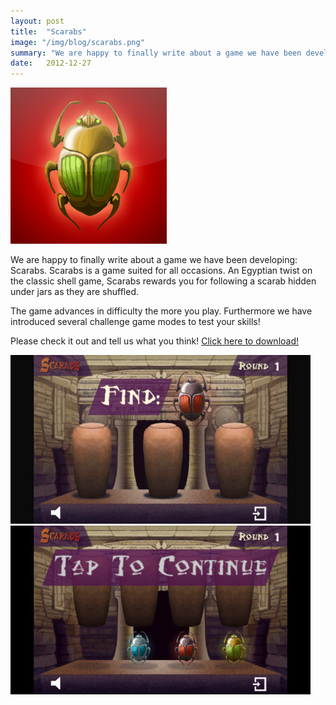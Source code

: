 ```yaml
---
layout: post
title:  "Scarabs"
image: "/img/blog/scarabs.png"
summary: "We are happy to finally write about a game we have been developing: Scarabs. Scarabs is a game suited for all occasions. An Egyptian twist on the"
date:   2012-12-27
---
```

<img src="/img/blog/scarabs.png" class="top-image" />

We are happy to finally write about a game we have been developing: Scarabs. Scarabs is a game suited for all occasions. An Egyptian twist on the classic shell game, Scarabs rewards you for following a scarab hidden under jars as they are shuffled.

The game advances in difficulty the more you play. Furthermore we have introduced several challenge game modes to test your skills!

Please check it out and tell us what you think! [Click here to download!](https://itunes.apple.com/us/app/scarabs/id492663166?mt=8)

![Scarabs Screenshot 1](/img/blog/scarabs_screenshot_1.jpg)
![Scarabs Screenshot 2](/img/blog/scarabs_screenshot_2.jpg)
